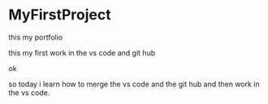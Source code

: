 # MyFirstProject
this my portfolio

this my first work in the vs code and git hub

ok

so today i learn how to merge the vs code and the git hub and then work in the vs code.